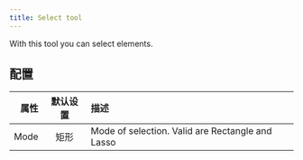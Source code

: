 ```yaml
---
title: Select tool
---
```


With this tool you can select elements.

## 配置

|   属性 | 默认设置 | 描述                                                               |
| ---: | :--: | :--------------------------------------------------------------- |
| Mode |  矩形  | Mode of selection. Valid are Rectangle and Lasso |
